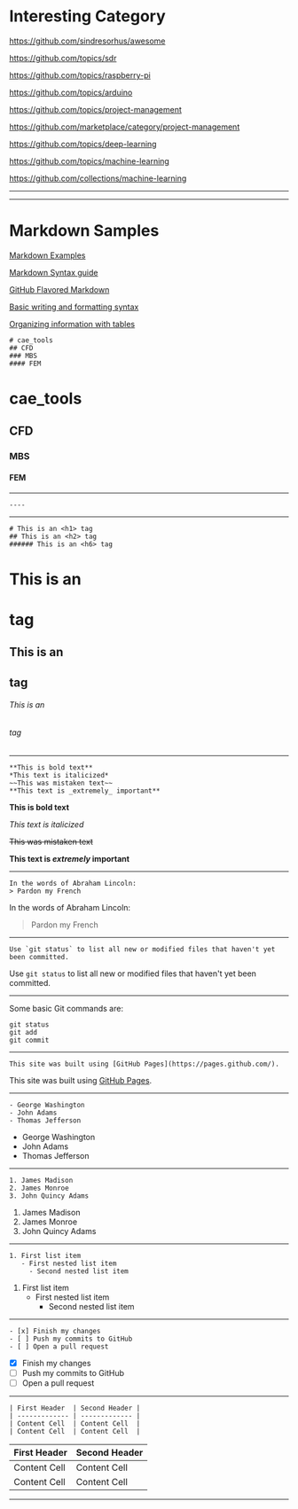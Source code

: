# Interesting Category

https://github.com/sindresorhus/awesome

https://github.com/topics/sdr

https://github.com/topics/raspberry-pi

https://github.com/topics/arduino

https://github.com/topics/project-management

https://github.com/marketplace/category/project-management

https://github.com/topics/deep-learning

https://github.com/topics/machine-learning

https://github.com/collections/machine-learning

------------------

----------------------------------

# Markdown Samples

[Markdown Examples](https://guides.github.com/features/mastering-markdown/#examples)

[Markdown Syntax guide](https://guides.github.com/features/mastering-markdown/#syntax)

[GitHub Flavored Markdown](https://guides.github.com/features/mastering-markdown/#GitHub-flavored-markdown)

[Basic writing and formatting syntax](https://help.github.com/articles/basic-writing-and-formatting-syntax/)

[Organizing information with tables](https://help.github.com/articles/organizing-information-with-tables/)


```
# cae_tools
## CFD
### MBS
#### FEM
```
# cae_tools
## CFD
### MBS
#### FEM

----------------------------------

```
----
```

----------------------------------

```
# This is an <h1> tag
## This is an <h2> tag
###### This is an <h6> tag
```
# This is an <h1> tag
## This is an <h2> tag
###### This is an <h6> tag

----------------------------------

```
**This is bold text**
*This text is italicized*
~~This was mistaken text~~
**This text is _extremely_ important**
```
**This is bold text**

*This text is italicized*

~~This was mistaken text~~

**This text is _extremely_ important**

----------------------------------

```
In the words of Abraham Lincoln:
> Pardon my French
```
In the words of Abraham Lincoln:
> Pardon my French

----------------------------------

```
Use `git status` to list all new or modified files that haven't yet been committed.
```
Use `git status` to list all new or modified files that haven't yet been committed.

----------------------------------

Some basic Git commands are:
```
git status
git add
git commit
```

----------------------------------

```
This site was built using [GitHub Pages](https://pages.github.com/).
```

This site was built using [GitHub Pages](https://pages.github.com/).

----------------------------------

```
- George Washington
- John Adams
- Thomas Jefferson
```

- George Washington
- John Adams
- Thomas Jefferson

----------------------------------

```
1. James Madison
2. James Monroe
3. John Quincy Adams
```

1. James Madison
2. James Monroe
3. John Quincy Adams

----------------------------------

```
1. First list item
   - First nested list item
     - Second nested list item
```

1. First list item
   - First nested list item
     - Second nested list item

----------------------------------

```
- [x] Finish my changes
- [ ] Push my commits to GitHub
- [ ] Open a pull request
```

- [x] Finish my changes
- [ ] Push my commits to GitHub
- [ ] Open a pull request

----------------------------------

```
| First Header  | Second Header |
| ------------- | ------------- |
| Content Cell  | Content Cell  |
| Content Cell  | Content Cell  |
```

| First Header  | Second Header |
| ------------- | ------------- |
| Content Cell  | Content Cell  |
| Content Cell  | Content Cell  |

----------------------------------

